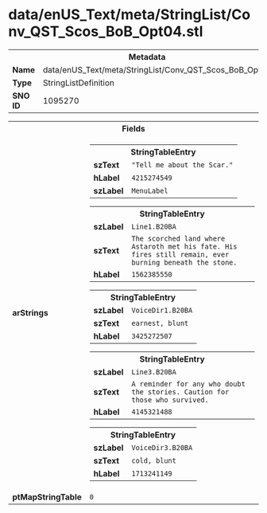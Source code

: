 <h1>data/enUS_Text/meta/StringList/Conv_QST_Scos_BoB_Opt04.stl</h1><table><tr><th colspan="100%">Metadata</th></tr><tr><td><b>Name</b></td><td>data/enUS_Text/meta/StringList/Conv_QST_Scos_BoB_Opt04.stl</td></tr><tr><td><b>Type</b></td><td>StringListDefinition</td></tr><tr><td><b>SNO ID</b></td><td>1095270</td></tr></table>

<table><tr><th colspan="100%">Fields</th></tr><tr><td><b>arStrings</b></td><td><table><tr><th colspan="100%">StringTableEntry</th></tr><tr><td><b>szText</b></td><td><code>"Tell me about the Scar."</code></td></tr><tr><td><b>hLabel</b></td><td><code>4215274549</code></td></tr><tr><td><b>szLabel</b></td><td><code>MenuLabel</code></td></tr></table>


<table><tr><th colspan="100%">StringTableEntry</th></tr><tr><td><b>szLabel</b></td><td><code>Line1.B20BA</code></td></tr><tr><td><b>szText</b></td><td><code>The scorched land where Astaroth met his fate. His fires still remain, ever burning beneath the stone.</code></td></tr><tr><td><b>hLabel</b></td><td><code>1562385550</code></td></tr></table>


<table><tr><th colspan="100%">StringTableEntry</th></tr><tr><td><b>szLabel</b></td><td><code>VoiceDir1.B20BA</code></td></tr><tr><td><b>szText</b></td><td><code>earnest, blunt</code></td></tr><tr><td><b>hLabel</b></td><td><code>3425272507</code></td></tr></table>


<table><tr><th colspan="100%">StringTableEntry</th></tr><tr><td><b>szLabel</b></td><td><code>Line3.B20BA</code></td></tr><tr><td><b>szText</b></td><td><code>A reminder for any who doubt the stories. Caution for those who survived.</code></td></tr><tr><td><b>hLabel</b></td><td><code>4145321488</code></td></tr></table>


<table><tr><th colspan="100%">StringTableEntry</th></tr><tr><td><b>szLabel</b></td><td><code>VoiceDir3.B20BA</code></td></tr><tr><td><b>szText</b></td><td><code>cold, blunt</code></td></tr><tr><td><b>hLabel</b></td><td><code>1713241149</code></td></tr></table>


</td></tr><tr><td><b>ptMapStringTable</b></td><td><code>0</code></td></tr></table>

